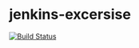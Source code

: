 # jenkins-excersise
[![Build Status](http://75.101.180.173/buildStatus/icon?job=jenkins-excersise)](http://75.101.180.173/job/jenkins-excersise/)
